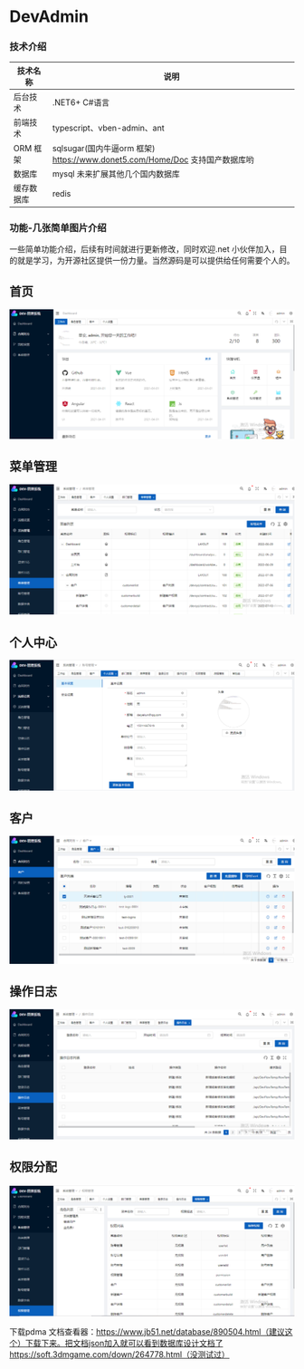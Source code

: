 # DevAdmin
### 技术介绍

| 技术名称   | 说明                                                         |
| ---------- | ------------------------------------------------------------ |
| 后台技术   | .NET6+  C#语言                                               |
| 前端技术   | typescript、vben-admin、ant                                  |
| ORM 框架   | sqlsugar(国内牛逼orm 框架)  https://www.donet5.com/Home/Doc  支持国产数据库哟 |
| 数据库     | mysql 未来扩展其他几个国内数据库                             |
| 缓存数据库 | redis                                                        |

### 功能-几张简单图片介绍

一些简单功能介绍，后续有时间就进行更新修改，同时欢迎.net 小伙伴加入，目的就是学习，为开源社区提供一份力量。当然源码是可以提供给任何需要个人的。

## 首页

![首页](README.assets/%E9%A6%96%E9%A1%B5.png)

## 菜单管理

![菜单](README.assets/%E8%8F%9C%E5%8D%95.png)

## 个人中心

![个人中心](README.assets/%E4%B8%AA%E4%BA%BA%E4%B8%AD%E5%BF%83.png)

## 客户

![合同对方-客户](README.assets/%E5%90%88%E5%90%8C%E5%AF%B9%E6%96%B9-%E5%AE%A2%E6%88%B7.png)

## 操作日志

![操作日志](README.assets/%E6%93%8D%E4%BD%9C%E6%97%A5%E5%BF%97.png)

## 权限分配

![权限分配](README.assets/%E6%9D%83%E9%99%90%E5%88%86%E9%85%8D.png)

下载pdma 文档查看器：https://www.jb51.net/database/890504.html（建议这个）下载下来。把文档json加入就可以看到数据库设计文档了
https://soft.3dmgame.com/down/264778.html（没测试过）
